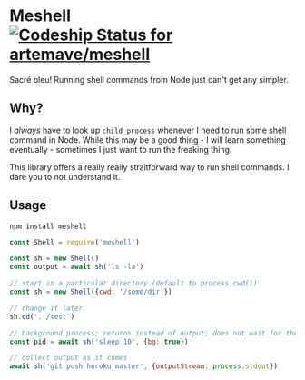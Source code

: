 # Meshell [![Codeship Status for artemave/meshell](https://app.codeship.com/projects/67c432b0-c170-0138-b9e8-32d294ba6a0d/status?branch=master)](https://app.codeship.com/projects/406031)

Sacré bleu! Running shell commands from Node just can't get any simpler.

## Why?

I _always_ have to look up `child_process` whenever I need to run some shell command in Node. While this may be a good thing - I will learn something eventually - sometimes I just want to run the freaking thing.

This library offers a really really straitforward way to run shell commands. I dare you to not understand it.

## Usage

    npm install meshell


```javascript
const Shell = require('meshell')

const sh = new Shell()
const output = await sh('ls -la')

// start in a particular directory (default to process.cwd())
const sh = new Shell({cwd: '/some/dir'})

// change it later
sh.cd('../test')

// background process; returns instead of output; does not wait for the process to complete
const pid = await sh('sleep 10', {bg: true})

// collect output as it comes
await sh('git push heroku master', {outputStream: process.stdout})
```
